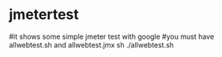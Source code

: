 # jmetertest
#it shows some simple jmeter test with google
#you must have allwebtest.sh and allwebtest.jmx
sh ./allwebtest.sh
